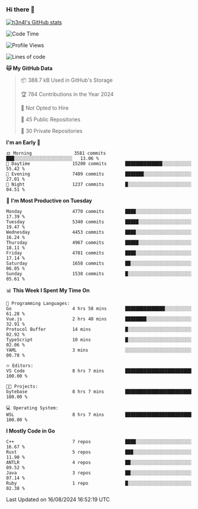 ### Hi there 👋

[![h3n4l's GitHub stats](https://github-readme-stats.vercel.app/api?username=h3n4l&count_private=true&show_icons=true&theme=radical)](https://github.com/h3n4l/github-readme-stats)

<!--START_SECTION:waka-->
![Code Time](http://img.shields.io/badge/Code%20Time-1%2C902%20hrs%2031%20mins-blue)

![Profile Views](http://img.shields.io/badge/Profile%20Views-7-blue)

![Lines of code](https://img.shields.io/badge/From%20Hello%20World%20I%27ve%20Written-10.8%20million%20lines%20of%20code-blue)

**🐱 My GitHub Data** 

> 📦 388.7 kB Used in GitHub's Storage 
 > 
> 🏆 784 Contributions in the Year 2024
 > 
> 🚫 Not Opted to Hire
 > 
> 📜 45 Public Repositories 
 > 
> 🔑 30 Private Repositories 
 > 
**I'm an Early 🐤** 

```text
🌞 Morning                3581 commits        ███░░░░░░░░░░░░░░░░░░░░░░   13.06 % 
🌆 Daytime                15200 commits       ██████████████░░░░░░░░░░░   55.42 % 
🌃 Evening                7409 commits        ███████░░░░░░░░░░░░░░░░░░   27.01 % 
🌙 Night                  1237 commits        █░░░░░░░░░░░░░░░░░░░░░░░░   04.51 % 
```
📅 **I'm Most Productive on Tuesday** 

```text
Monday                   4770 commits        ████░░░░░░░░░░░░░░░░░░░░░   17.39 % 
Tuesday                  5340 commits        █████░░░░░░░░░░░░░░░░░░░░   19.47 % 
Wednesday                4453 commits        ████░░░░░░░░░░░░░░░░░░░░░   16.24 % 
Thursday                 4967 commits        █████░░░░░░░░░░░░░░░░░░░░   18.11 % 
Friday                   4701 commits        ████░░░░░░░░░░░░░░░░░░░░░   17.14 % 
Saturday                 1658 commits        ██░░░░░░░░░░░░░░░░░░░░░░░   06.05 % 
Sunday                   1538 commits        █░░░░░░░░░░░░░░░░░░░░░░░░   05.61 % 
```


📊 **This Week I Spent My Time On** 

```text
💬 Programming Languages: 
Go                       4 hrs 58 mins       ███████████████░░░░░░░░░░   61.28 % 
Vue.js                   2 hrs 40 mins       ████████░░░░░░░░░░░░░░░░░   32.91 % 
Protocol Buffer          14 mins             █░░░░░░░░░░░░░░░░░░░░░░░░   02.92 % 
TypeScript               10 mins             █░░░░░░░░░░░░░░░░░░░░░░░░   02.06 % 
YAML                     3 mins              ░░░░░░░░░░░░░░░░░░░░░░░░░   00.78 % 

🔥 Editors: 
VS Code                  8 hrs 7 mins        █████████████████████████   100.00 % 

🐱‍💻 Projects: 
bytebase                 8 hrs 7 mins        █████████████████████████   100.00 % 

💻 Operating System: 
WSL                      8 hrs 7 mins        █████████████████████████   100.00 % 
```

**I Mostly Code in Go** 

```text
C++                      7 repos             ████░░░░░░░░░░░░░░░░░░░░░   16.67 % 
Rust                     5 repos             ███░░░░░░░░░░░░░░░░░░░░░░   11.90 % 
ANTLR                    4 repos             ██░░░░░░░░░░░░░░░░░░░░░░░   09.52 % 
Java                     3 repos             ██░░░░░░░░░░░░░░░░░░░░░░░   07.14 % 
Ruby                     1 repo              █░░░░░░░░░░░░░░░░░░░░░░░░   02.38 % 
```




 Last Updated on 16/08/2024 16:52:19 UTC
<!--END_SECTION:waka-->

